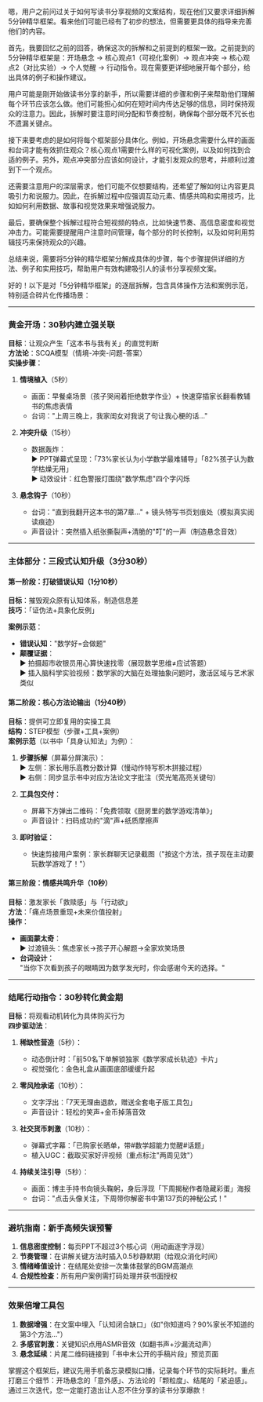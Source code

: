 嗯，用户之前问过关于如何写读书分享视频的文案结构，现在他们又要求详细拆解5分钟精华框架。看来他们可能已经有了初步的想法，但需要更具体的指导来完善他们的内容。

首先，我要回忆之前的回答，确保这次的拆解和之前提到的框架一致。之前提到的5分钟精华框架是：开场悬念 → 核心观点1（可视化案例）→ 观点冲突 → 核心观点2（对比实验）→ 个人觉醒 → 行动指令。现在需要更详细地展开每个部分，给出具体的例子和操作建议。

用户可能是刚开始做读书分享的新手，所以需要详细的步骤和例子来帮助他们理解每个环节应该怎么做。他们可能担心如何在短时间内传达足够的信息，同时保持观众的注意力。因此，拆解时要注意时间分配和节奏控制，确保每个部分既不冗长也不遗漏关键点。

接下来要考虑的是如何将每个框架部分具体化。例如，开场悬念需要什么样的画面和台词才能有效抓住观众？核心观点1需要什么样的可视化案例，以及如何找到合适的例子。另外，观点冲突部分应该如何设计，才能引发观众的思考，并顺利过渡到下一个观点。

还需要注意用户的深层需求，他们可能不仅想要结构，还希望了解如何让内容更具吸引力和说服力。因此，在拆解过程中应强调互动元素、情感共鸣和实用技巧，比如如何利用数据、故事和视觉效果来增强说服力。

最后，要确保整个拆解过程符合短视频的特点，比如快速节奏、高信息密度和视觉冲击力。可能需要提醒用户注意时间管理，每个部分的时长控制，以及如何利用剪辑技巧来保持观众的兴趣。

总结来说，需要将5分钟的精华框架分解成具体的步骤，每个步骤提供详细的方法、例子和实用技巧，帮助用户有效构建吸引人的读书分享视频文案。


好的！以下是对「5分钟精华框架」的逐层拆解，包含具体操作方法和案例示范，特别适合碎片化传播场景：

---

### **黄金开场：30秒内建立强关联**

**目标**：让观众产生「这本书与我有关」的直觉判断  
**方法论**：SCQA模型（情境-冲突-问题-答案）  
**实操步骤**：  
1. **情境植入**（5秒）  
   - 画面：早餐桌场景（孩子哭闹着拒绝数学作业）+ 快速穿插家长翻看教辅书的焦虑表情  
   - 台词："上周三晚上，我家闺女对我说了句让我心梗的话..."  

2. **冲突升级**（15秒）  
   - 数据轰炸：  
     ▶️ PPT弹幕式呈现：「73%家长认为小学数学最难辅导」「82%孩子认为数学枯燥无用」  
     ▶️ 动效设计：红色警报灯围绕"数学焦虑"四个字闪烁  

3. **悬念钩子**（10秒）  
   - 台词："直到我翻开这本书的第7章..." + 镜头特写书页划痕处（模拟真实阅读痕迹）  
   - 声音设计：突然插入纸张撕裂声+清脆的"叮"的一声（制造悬念音效）  

---

### **主体部分：三段式认知升级（3分30秒）**

#### **第一阶段：打破错误认知（1分10秒）**  

**目标**：摧毁观众原有认知体系，制造信息差  
**技巧**：「证伪法+具象化反例」  

**案例示范**：  
- **错误认知**："数学好=会做题"  
- **颠覆证据**：  
  ▶️ 拍摄超市收银员用心算快速找零（展现数学思维≠应试答题）  
  ▶️ 插入脑科学实验视频：数学家的大脑在处理抽象问题时，激活区域与艺术家类似  

#### **第二阶段：核心方法论输出（1分40秒）**  

**目标**：提供可立即复用的实操工具  
**结构**：STEP模型（步骤+工具+案例）  
**案例示范**（以书中「具身认知法」为例）：  
1. **步骤拆解**（屏幕分屏演示）：  
   ▶️ 左侧：家长用乐高教分数计算（慢动作特写积木拼接过程）  
   ▶️ 右侧：同步显示书中对应方法论文字批注（荧光笔高亮关键句）  

2. **工具包交付**：  
   - 屏幕下方弹出二维码：「免费领取《厨房里的数学游戏清单》」  
   - 声音设计：扫码成功的"滴"声+纸质摩擦声  

3. **即时验证**：  
   - 快速剪接用户案例：家长群聊天记录截图（"按这个方法，孩子现在主动要玩数学游戏了！"）  

#### **第三阶段：情感共鸣升华（10秒）**  
**目标**：激发家长「救赎感」与「行动欲」  
**方法**：「痛点场景重现+未来价值投射」  
**操作**：  
- **画面蒙太奇**：  
  ▶️ 过渡镜头：焦虑家长→孩子开心解题→全家欢笑场景  
- **台词设计**：  
  "当你下次看到孩子的眼睛因为数学发光时，你会感谢今天的选择。"  

---

### **结尾行动指令：30秒转化黄金期**  

**目标**：将观看动机转化为具体购买行为  
**四步驱动法**：  
1. **稀缺性营造**（5秒）：  
   - 动态倒计时：「前50名下单解锁独家《数学家成长轨迹》卡片」  
   - 视觉强化：金色礼盒从画面底部缓缓升起  

2. **零风险承诺**（10秒）：  
   - 文字浮出：「7天无理由退款，赠送全套电子版工具包」  
   - 声音设计：轻松的笑声+金币掉落音效  

3. **社交货币刺激**（10秒）：  
   - 弹幕式字幕：「已购家长晒单，带#数学超能力觉醒#话题」  
   - 植入UGC：截取买家好评视频（重点标注"两周见效"）  

4. **持续关注引导**（5秒）：  
   - 画面：博主手持书向镜头鞠躬，身后浮现「下周揭秘作者隐藏彩蛋」海报  
   - 台词："点击头像关注，下周带你解密书中第137页的神秘公式！"  

---

### **避坑指南：新手高频失误预警**
1. **信息密度控制**：每页PPT不超过3个核心词（用动画逐字浮现）  
2. **节奏管理**：在讲解关键方法时插入0.5秒静默期（给观众消化时间）  
3. **情绪峰值设计**：在结尾处安排一次集体鼓掌的BGM高潮点  
4. **合规性检查**：所有用户案例需打码处理并获书面授权  

---

### **效果倍增工具包**
1. **数据增强**：在文案中埋入「认知闭合缺口」（如"你知道吗？90%家长不知道的第3个方法..."）  
2. **多感官刺激**：关键知识点用ASMR音效（如翻书声+沙漏流动声）  
3. **悬念延续**：片尾二维码链接到「书中未公开的手稿片段」预览页面  

掌握这个框架后，建议先用手机备忘录模拟口播，记录每个环节的实际耗时。重点打磨三个细节：开场悬念的「意外感」、方法论的「颗粒度」、结尾的「紧迫感」。通过三次迭代，您一定能打造出让人忍不住分享的读书分享爆款！
